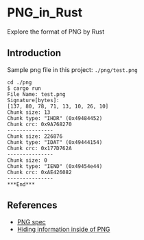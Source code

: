 # PNG_in_Rust

Explore the format of PNG by Rust

## Introduction

Sample png file in this project: `./png/test.png`

```console
cd ./png
$ cargo run
File Name: test.png
Signature[bytes]:
[137, 80, 78, 71, 13, 10, 26, 10]
Chunk size: 13
Chunk type: "IHDR" (0x49484452)
Chunk crc: 0x9A768270
---------------
Chunk size: 226876
Chunk type: "IDAT" (0x49444154)
Chunk crc: 0x177D762A
---------------
Chunk size: 0
Chunk type: "IEND" (0x49454e44)
Chunk crc: 0xAE426082
---------------
***End***
```

## References

* [PNG spec](http://www.libpng.org/pub/png/spec/1.2/PNG-Structure.html#CRC-algorithm)
* [Hiding information inside of PNG](https://www.youtube.com/watch?v=M9ZwuIv3xz8&t=2285s&ab_channel=TsodingDaily)
